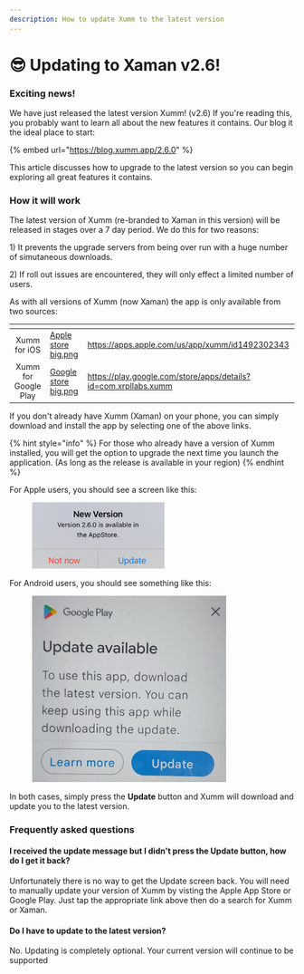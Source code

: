 ```yaml
---
description: How to update Xumm to the latest version
---
```


# 😎 Updating to Xaman v2.6!

### Exciting news!

We have just released the latest version Xumm! (v2.6) If you're reading this, you probably want to learn all about the new features it contains. Our blog it the ideal place to start:

{% embed url="https://blog.xumm.app/2.6.0" %}

This article discusses how to upgrade to the latest version so you can begin exploring all great features it contains.&#x20;

### How it will work

The latest version of Xumm (re-branded to Xaman in this version) will be released in stages over a 7 day period. We do this for two reasons:

1\)  It prevents the upgrade servers from being over run with a huge number of simutaneous downloads.

2\) If roll out issues are encountered, they will only effect a limited number of users.

As with all versions of Xumm (now Xaman) the app is only available from two sources:

<table data-card-size="large" data-view="cards"><thead><tr><th align="center"></th><th data-hidden data-card-cover data-type="files"></th><th data-hidden data-card-target data-type="content-ref"></th></tr></thead><tbody><tr><td align="center">Xumm for iOS</td><td><a href="../.gitbook/assets/Apple store big.png">Apple store big.png</a></td><td><a href="https://apps.apple.com/us/app/xumm/id1492302343">https://apps.apple.com/us/app/xumm/id1492302343</a></td></tr><tr><td align="center">Xumm for Google Play</td><td><a href="../.gitbook/assets/Google store big.png">Google store big.png</a></td><td><a href="https://play.google.com/store/apps/details?id=com.xrpllabs.xumm">https://play.google.com/store/apps/details?id=com.xrpllabs.xumm</a></td></tr></tbody></table>

If you don't already have Xumm (Xaman) on your phone, you can simply download and install the app by selecting one of the above links.

{% hint style="info" %}
For those who already have a version of Xumm installed, you will get the option to upgrade the next time you launch the application. (As long as the release is available in your region)
{% endhint %}

For Apple users, you should see a screen like this:

<figure><img src="../.gitbook/assets/image.png" alt=""><figcaption></figcaption></figure>

For Android users, you should see something like this:

<figure><img src="../.gitbook/assets/image (1).png" alt=""><figcaption></figcaption></figure>

In both cases, simply press the **Update** button and Xumm will download and update you to the latest version.&#x20;



### Frequently asked questions

#### I received the update message but I didn't press the Update button, how do I get it back?

Unfortunately there is no way to get the Update screen back. You will need to manually update your version of Xumm by visting the Apple App Store or Google Play. Just tap the appropriate link above then do a search for Xumm or Xaman.

#### Do I have to update to the latest version?

&#x20;No. Updating is completely optional. Your current version will continue to be supported







